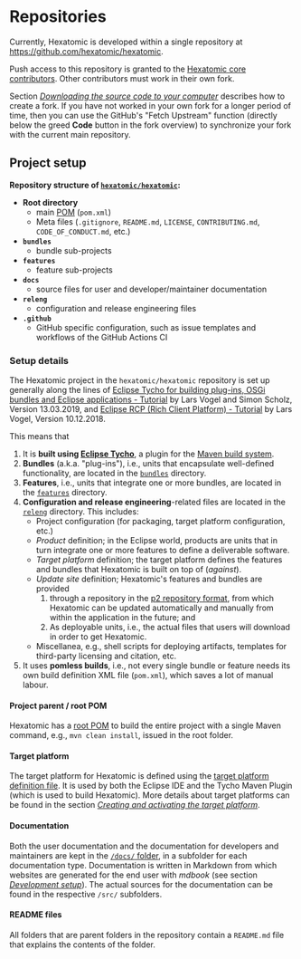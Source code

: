 # Repositories

Currently, Hexatomic is developed within a single repository at <https://github.com/hexatomic/hexatomic>.

Push access to this repository is granted to the [Hexatomic core contributors](https://github.com/hexatomic/hexatomic#core-contributors).
Other contributors must work in their own fork. 

Section [*Downloading the source code to your computer*](../getting-the-source-code.html#downloading-the-source-code-to-your-computer) describes how to create a fork. If you have not worked in your own fork for a longer period of time, then you can use the GitHub's "Fetch Upstream" function (directly below the greed **Code** button in the fork overview) to synchronize your fork with the current main repository.

## Project setup

**Repository structure of [`hexatomic/hexatomic`](https://github.com/hexatomic/hexatomic):**

- **Root directory**
    - main [POM](http://web.archive.org/web/20191212124853/https://maven.apache.org/guides/introduction/introduction-to-the-pom.html) (`pom.xml`)
    - Meta files (`.gitignore`, `README.md`, `LICENSE`, `CONTRIBUTING.md`, `CODE_OF_CONDUCT.md`, etc.)
- **`bundles`**
    - bundle sub-projects
- **`features`**
    - feature sub-projects
- **`docs`**
    - source files for user and developer/maintainer documentation
- **`releng`**
    - configuration and release engineering files
- **`.github`** 
    - GitHub specific configuration, such as issue templates and workflows of the GitHub Actions CI

### Setup details

The Hexatomic project in the `hexatomic/hexatomic` repository is set up generally
along the lines of [Eclipse Tycho for building plug-ins, OSGi bundles and Eclipse applications - Tutorial](http://web.archive.org/web/20190801113418/https://www.vogella.com/tutorials/EclipseTycho/article.html) by 
Lars Vogel and Simon Scholz, Version 13.03.2019, and [Eclipse RCP (Rich Client Platform) - Tutorial](http://web.archive.org/web/20190807184652/https://www.vogella.com/tutorials/EclipseRCP/article.html) by Lars Vogel, Version 10.12.2018.

This means that

1. It is **built using [Eclipse Tycho](http://web.archive.org/web/20190807185333/https://www.eclipse.org/tycho/)**, a plugin for the [Maven build system](http://web.archive.org/web/20190806000707/https://maven.apache.org/).
2. **Bundles** (a.k.a. "plug-ins"), i.e., units that encapsulate well-defined functionality, are located in the [`bundles`](https://github.com/hexatomic/hexatomic/tree/main/bundles/) directory.
3. **Features**, i.e., units that integrate one or more bundles, are located in the [`features`](https://github.com/hexatomic/hexatomic/tree/feature/0.1.0/features/) directory.
4. **Configuration and release engineering**-related files are located in the [`releng`](https://github.com/hexatomic/hexatomic/tree/feature/0.1.0/releng/) directory. This includes:
    - Project configuration (for packaging, target platform configuration, etc.)
    - *Product* definition; in the Eclipse world, products are units that in turn integrate one or more features to define a deliverable software.
    - *Target platform* definition; the target platform defines the features and bundles that Hexatomic is built on top of (*against*).
    - *Update site* definition; Hexatomic's features and bundles are provided 
        1. through a repository in the [p2 repository format](http://web.archive.org/web/20190807191916/https://www.eclipse.org/equinox/p2/), from which Hexatomic can be updated automatically and manually from within the application in the future; and
        2. As deployable units, i.e., the actual files that users will download in order to get Hexatomic.
    -  Miscellanea, e.g., shell scripts for deploying artifacts, templates for third-party licensing and citation, etc. 
5. It uses **pomless builds**, i.e., not every single bundle or feature needs its own build definition XML file (`pom.xml`), which saves a lot of manual labour.

#### Project parent / root POM

Hexatomic has a [root POM](https://github.com/hexatomic/hexatomic/tree/main/pom.xml) to build the entire project with a single Maven command, e.g., `mvn clean install`, issued in the root folder.

#### Target platform

The target platform for Hexatomic is defined using the [target platform definition file](https://github.com/hexatomic/hexatomic/blob/develop/releng/org.corpus_tools.hexatomic.target/org.corpus_tools.hexatomic.target.target).
It is used by both the Eclipse IDE and the Tycho Maven Plugin (which is used to build Hexatomic).
More details about target platforms can be found in the section [*Creating and activating the target platform*](../activating-target-platform.html).

#### Documentation

Both the user documentation and the documentation for developers and maintainers are kept in the [`/docs/` folder](https://github.com/hexatomic/hexatomic/tree/develop/docs), in a subfolder for each documentation type.
Documentation is written in Markdown from which websites are generated for the end user with *mdbook* (see section [*Development setup*](../setup.html#mdbook)).
The actual sources for the documentation can be found in the respective `/src/` subfolders.

#### README files

All folders that are parent folders in the repository contain a `README.md` file that explains the contents of the folder.
